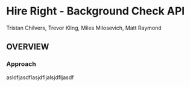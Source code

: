 # Hire Right - Background Check API
Tristan Chilvers, Trevor Kling, Miles Milosevich, Matt Raymond

## OVERVIEW
### Approach
asldfjasdflasjdfljalsjdfljasdf
